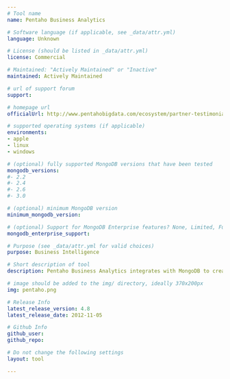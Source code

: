 ```yaml
---
# Tool name
name: Pentaho Business Analytics

# Software language (if applicable, see _data/attr.yml)
language: Unknown

# License (should be listed in _data/attr.yml)
license: Commercial

# Maintained: "Actively Maintained" or "Inactive"
maintained: Actively Maintained

# url of support forum
support: 

# homepage url
officialUrl: http://www.pentahobigdata.com/ecosystem/partner-testimonials/mongodb

# supported operating systems (if applicable)
environments:
- apple
- linux
- windows

# (optional) fully supported MongoDB versions that have been tested
mongodb_versions:
#- 2.2
#- 2.4
#- 2.6
#- 3.0

# (optional) minimum MongoDB version
minimum_mongodb_version:

# (optional) Support for MongoDB Enterprise features? None, Limited, Full
mongodb_enterprise_support: 

# Purpose (see _data/attr.yml for valid choices)
purpose: Business Intelligence

# Short description of tool
description: Pentaho Business Analytics integrates with MongoDB to create an interface for data input and output as well as discovery, visualization and predictive analytics.

# image should be added to the img/ directory, ideally 370x200px
img: pentaho.png

# Release Info
latest_release_version: 4.8
latest_release_date: 2012-11-05

# Github Info
github_user: 
github_repo: 

# Do not change the following settings
layout: tool

---
```


